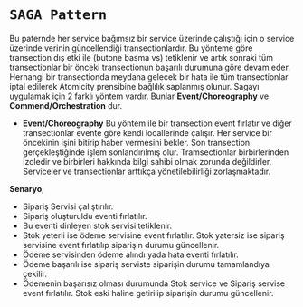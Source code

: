 # `SAGA Pattern`

Bu paternde her service bağımsız bir service üzerinde çalıştığı için o service üzerinde verinin güncellendiği transectionlardır. 
Bu yönteme göre transection dış etki ile (butone basma vs) tetiklenir ve artık sonraki tüm transectionlar bir önceki transectionun başarılı durumuna göre devam eder. 
Herhangi bir transectionda meydana gelecek bir hata ile tüm transectionlar iptal edilerek Atomicity  prensibine bağlılık saplanmış olunur. 
Sagayı uygulamak için 2 farklı yöntem vardır. Bunlar __Event/Choreography__ ve __Commend/Orchestration__ dur. 

- __Event/Choreography__ 
Bu yöntem ile bir transection event fırlatır ve diğer transectionlar evente göre kendi locallerinde çalışır. Her service bir öncekinin işini bitirip haber vermesini 
bekler.  Son transection gerçekleştiğinde işlem sonlandırılmış olur. 
Tramsectionlar birbirlerinden izoledir ve birbirleri hakkında bilgi sahibi olmak zorunda değildirler. 
Serviceler ve transectionlar arttıkça yönetilebilirliği zorlaşmaktadır. 

__Senaryo__; 
- Sipariş Servisi çalıştırılır.
- Sipariş oluşturuldu eventi fırlatılır. 
- Bu eventi dinleyen stok servisi tetiklenir. 
- Stok yeterli ise ödeme servisine event fırlatılır. Stok yatersiz ise sipariş servisine event fırlatılıp siparişin durumu güncellenir. 
- Ödeme servisinden ödeme alındı yada hata eventi fırlatılır. 
- Ödeme başarılı ise sipariş serviste siparişin durumu tamamlandıya çekilir. 
- Ödemenin başarısız olması durumunda Stok service ve Sipariş servise event fırlatılır. Stok eski haline getirilip siparişin durumu güncellenir. 

